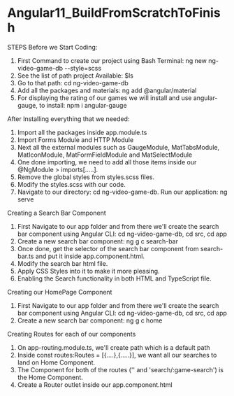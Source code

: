 # Angular11_BuildFromScratchToFinish

STEPS Before we Start Coding:
1. First Command to create our project using Bash Terminal: ng new ng-video-game-db --style=scss
2. See the list of path project Available: $ls
3. Go to that path: cd ng-video-game-db
4. Add all the packages and materials: ng add @angular/material
5. For displaying the rating of our games we will install and use angular-gauge, to install: npm i angular-gauge

After Installing everything that we needed:
1. Import all the packages inside app.module.ts
2. Import Forms Module and HTTP Module
3. Next all the external modules such as GaugeModule, MatTabsModule, MatIconModule, MatFormFieldModule and MatSelectModule
4. One done importing, we need to add all those items inside our @NgModule > imports[.....].
5. Remove the global styles from styles.scss files.
6. Modify the styles.scss with our code.
7. Navigate to our directory: cd ng-video-game-db. Run our application: ng serve

Creating a Search Bar Component
1. First Navigate to our app folder and from there we'll create the search bar component using Angular CLI: cd ng-video-game-db, cd src, cd app
2. Create a new search bar component: ng g c search-bar
3. Once done, get the selector of the search bar component from search-bar.ts and put it inside app.component.html.
4. Modify the search bar html file.
5. Apply CSS Styles into it to make it more pleasing.
6. Enabling the Search functionality in both HTML and TypeScript file.

Creating our HomePage Component
1. First Navigate to our app folder and from there we'll create the search bar component using Angular CLI: cd ng-video-game-db, cd src, cd app
2. Create a new search bar component: ng g c home

Creating Routes for each of our components
1. On app-routing.module.ts, we'll create path which is a default path
2. Inside const routes:Routes = [{....},{.....}], we want all our searches to land on Home Component.
3. The Component for both of the routes ('' and 'search/:game-search') is the Home Component.
4. Create a Router outlet inside our app.component.html 

